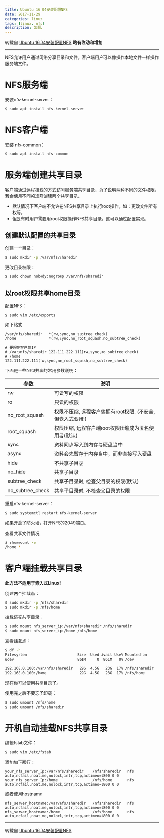 ```yaml
---
title: Ubuntu 16.04安装配置NFS
date: 2017-11-29
categories: linux
tags: [linux, nfs]
description: 如题.
---
```


转载自 [Ubuntu 16.04安装配置NFS](http://blog.topspeedsnail.com/archives/908)
**略有改动和增加**

--------------------------------------------

NFS允许用户通过网络分享目录和文件，客户端用户可以像操作本地文件一样操作服务端文件。

# NFS服务端

安装nfs-kernel-server：

``` bash
$ sudo apt install nfs-kernel-server
```

# NFS客户端

安装 nfs-common：

``` bash
$ sudo apt install nfs-common
```

# 服务端创建共享目录

客户端通过远程挂载的方式访问服务端共享目录，为了说明两种不同的文件权限，我会使用不同的选项创建两个共享目录。

- 默认情况下客户端不允许在NFS共享目录上执行root操作，如：更改文件所有权等。
- 但是有时用户需要用root权限操作NFS共享目录，这可以通过配置实现。

## 创建默认配置的共享目录

创建一个目录：
``` bash
$ sudo mkdir -p /var/nfs/sharedir
```

更改目录权限：
``` bash
$ sudo chown nobody:nogroup /var/nfs/sharedir
```

## 以root权限共享home目录

配置NFS：

```
$ sudo vim /etc/exports
```

如下格式
```
/var/nfs/sharedir   *(rw,sync,no_subtree_check)
/home               *(rw,sync,no_root_squash,no_subtree_check)

# 要限制客户端IP
# /var/nfs/sharedir 122.111.222.111(rw,sync,no_subtree_check)
# /home             122.111.222.111(rw,sync,no_root_squash,no_subtree_check)
```

下面是一些NFS共享的常用参数说明：

参数| 说明
---|---
rw          | 可读写的权限
ro           |    只读的权限
no_root_squash | 权限不压缩, 远程客户端拥有root权限. (不安全, 但嵌入式要用!)
root_squash | 权限压缩, 远程客户端root权限压缩成为匿名使用者(默认)
sync | 资料同步写入到内存与硬盘当中
async | 资料会先暂存于内存当中，而非直接写入硬盘
hide | 不共享子目录
no_hide | 共享子目录
subtree_check | 共享子目录时, 检查父目录的权限(默认)
no_subtree_check | 共享子目录时, 不检查父目录的权限

重启nfs-kernel-server：
``` bash
$ sudo systemctl restart nfs-kernel-server
```
如果开启了防火墙，打开NFS的2049端口。

查看共享文件情况
``` bash
$ showmount -e
/home *
```


# 客户端挂载共享目录

**此方法不适用于嵌入式Linux!**

创建两个挂载点：

``` bash
$ sudo mkdir -p /nfs/sharedir
$ sudo mkdir -p /nfs/home
```

挂载远程共享目录：

``` bash
$ sudo mount nfs_server_ip:/var/nfs/sharedir /nfs/sharedir
$ sudo mount nfs_server_ip:/home /nfs/home
```

查看挂载点：

``` bash
$ df -h
Filesystem                       Size  Used Avail Use% Mounted on
udev                             861M     0  861M   0% /dev
...
192.168.0.100:/var/nfs/sharedir   29G  4.5G   23G  17% /nfs/sharedir
192.168.0.100:/home               29G  4.5G   23G  17% /nfs/home
```
现在你可以使用共享目录了。


使用完之后不要忘了卸载：
``` bash
$ sudo umount /nfs/home
$ sudo umount /nfs/sharedir
```


# 开机自动挂载NFS共享目录

编辑fstab文件：
``` bash
$ sudo vim /etc/fstab
```

添加如下两行：
```
your_nfs_server_Ip:/var/nfs/sharedir    /nfs/sharedir   nfs auto,nofail,noatime,nolock,intr,tcp,actimeo=1800 0 0
your_nfs_server_Ip:/home                /nfs/home       nfs auto,nofail,noatime,nolock,intr,tcp,actimeo=1800 0 0
```

或者使用hostname
```
nfs_server_hostname:/var/nfs/sharedir   /nfs/sharedir   nfs auto,nofail,noatime,nolock,intr,tcp,actimeo=1800 0 0
nfs_server_hostname:/home               /nfs/home       nfs auto,nofail,noatime,nolock,intr,tcp,actimeo=1800 0 0
```


------------------------------------------------------

转载自 [Ubuntu 16.04安装配置NFS](http://blog.topspeedsnail.com/archives/908)
